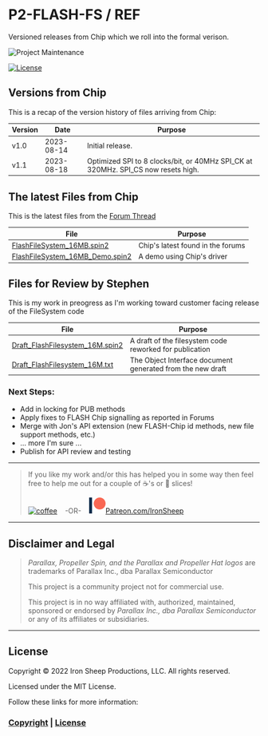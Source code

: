 # P2-FLASH-FS / REF
Versioned releases from Chip which we roll into the formal verison.

![Project Maintenance][maintenance-shield]

[![License][license-shield]](LICENSE)


## Versions from Chip
This is a recap of the version history of files arriving from Chip:

| Version | Date | Purpose |
| --- | --- | --- |
|  v1.0 | 2023-08-14 | Initial release.	 |
| v1.1 |  2023-08-18 | Optimized SPI to 8 clocks/bit, or 40MHz SPI_CK at 320MHz. SPI_CS now resets high.	|

## The latest Files from Chip

This is the latest files from the [Forum Thread](https://forums.parallax.com/discussion/175470/on-board-flash-file-system/p2)

| File | Purpose |
| --- | --- |
| [FlashFileSystem_16MB.spin2](FlashFileSystem_16MB.spin2) | Chip's latest found in the forums |
| [FlashFileSystem_16MB_Demo.spin2](FlashFileSystem_16MB_Demo.spin2) | A demo using Chip's driver |

## Files for Review by Stephen

This is my work in preogress as I'm working toward customer facing release of the FileSystem code

| File | Purpose |
| --- | --- |
| [Draft\_FlashFilesystem_16M.spin2](Draft_FlashFilesystem_16M.spin2) | A draft of the filesystem code reworked for publication |
| [Draft\_FlashFilesystem_16M.txt](Draft_FlashFilesystem_16M.txt) | The Object Interface document generated from the new draft |

### Next Steps:

- Add in locking for PUB methods
- Apply fixes to FLASH Chip signalling as reported in Forums
- Merge with Jon's API extension (new FLASH-Chip id methods, new file support methods, etc.)
- ... more I'm sure ...
- Publish for API review and testing

---

> If you like my work and/or this has helped you in some way then feel free to help me out for a couple of :coffee:'s or :pizza: slices!
>
> [![coffee](https://www.buymeacoffee.com/assets/img/custom_images/black_img.png)](https://www.buymeacoffee.com/ironsheep) &nbsp;&nbsp; -OR- &nbsp;&nbsp; [![Patreon](../DOCs/images/patreon.png)](https://www.patreon.com/IronSheep?fan_landing=true)[Patreon.com/IronSheep](https://www.patreon.com/IronSheep?fan_landing=true)

---

## Disclaimer and Legal

> *Parallax, Propeller Spin, and the Parallax and Propeller Hat logos* are trademarks of Parallax Inc., dba Parallax Semiconductor
>
> This project is a community project not for commercial use.
>
> This project is in no way affiliated with, authorized, maintained, sponsored or endorsed by *Parallax Inc., dba Parallax Semiconductor* or any of its affiliates or subsidiaries.

---

## License

Copyright © 2022 Iron Sheep Productions, LLC. All rights reserved.

Licensed under the MIT License.

Follow these links for more information:

### [Copyright](copyright) | [License](LICENSE)

[maintenance-shield]: https://img.shields.io/badge/maintainer-stephen%40ironsheep%2ebiz-blue.svg?style=for-the-badge

[license-shield]: https://camo.githubusercontent.com/bc04f96d911ea5f6e3b00e44fc0731ea74c8e1e9/68747470733a2f2f696d672e736869656c64732e696f2f6769746875622f6c6963656e73652f69616e74726963682f746578742d646976696465722d726f772e7376673f7374796c653d666f722d7468652d6261646765
